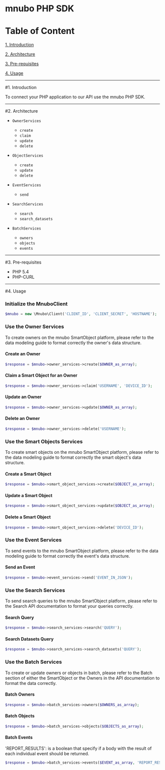 # mnubo PHP SDK

Table of Content
================

[1. Introduction](#section1)

[2. Architecture](#section2)

[3. Pre-requisites](#section3)

[4. Usage](#section4)

---
#<a name="section1"></a>1. Introduction

To connect your PHP application to our API use the mnubo PHP SDK.

---
#<a name="section3"></a>2. Architecture


* `OwnerServices`
  - `create`
  - `claim`
  - `update`
  - `delete`

* `ObjectServices`
  - `create`
  - `update`
  - `delete`

* `EventServices`
  - `send`
  
* `SearchServices`
  - `search`
  - `search_datasets`
  
* `BatchServices`
  - `owners`
  - `objects`
  - `events`


---
#<a name="section3"></a>3. Pre-requisites

- PHP 5.4
- PHP-CURL


---
#<a name="section4"></a>4. Usage

### Initialize the MnuboClient

```PHP
$mnubo = new \Mnubo\Client('CLIENT_ID', 'CLIENT_SECRET', 'HOSTNAME');
```

### Use the Owner Services
To create owners on the mnubo SmartObject platform, please refer to
the data modeling guide to format correctly the owner's data structure.

#### Create an Owner
```PHP
$response = $mnubo->owner_services->create($OWNER_as_array);
```

#### Claim a Smart Object for an Owner
```PHP
$response = $mnubo->owner_services->claim('USERNAME', 'DEVICE_ID');
```

#### Update an Owner
```PHP
$response = $mnubo->owner_services->update($OWNER_as_array);
```

#### Delete an Owner
```PHP
$response = $mnubo->owner_services->delete('USERNAME');
```

### Use the Smart Objects Services
To create smart objects on the mnubo SmartObject platform, please refer to
the data modeling guide to format correctly the smart object's data structure.

#### Create a Smart Object
```PHP
$response = $mnubo->smart_object_services->create($OBJECT_as_array);
```

#### Update a Smart Object
```PHP
$response = $mnubo->smart_object_services->update($OBJECT_as_array);
```

#### Delete a Smart Object
```PHP
$response = $mnubo->smart_object_services->delete('DEVICE_ID');
```

### Use the Event Services
To send events to the mnubo SmartObject platform, please refer to
the data modeling guide to format correctly the event's data structure.

#### Send an Event
```PHP
$response = $mnubo->event_services->send('EVENT_IN_JSON');
```

### Use the Search Services
To send search queries to the mnubo SmartObject platform, please refer to
the Search API documentation to format your queries correctly.

#### Search Query
```PHP
$response = $mnubo->search_services->search('QUERY');
```

#### Search Datasets Query
```PHP
$response = $mnubo->search_services->search_datasets('QUERY');
```

### Use the Batch Services
To create or update owners or objects in batch, please refer to the Batch section
of either the SmartObject or the Owners in the API documentation to format the data correctly.

#### Batch Owners
```PHP
$response = $mnubo->batch_services->owners($OWNERS_as_array);
```

#### Batch Objects
```PHP
$response = $mnubo->batch_services->objects($OBJECTS_as_array);
```

#### Batch Events
'REPORT_RESULTS': is a boolean that specify if a body with the result of each individual event should be returned.
```PHP
$response = $mnubo->batch_services->events($EVENT_as_array, 'REPORT_RESULTS');
```
